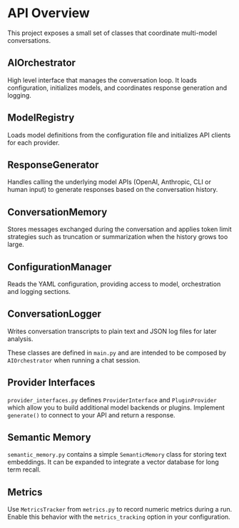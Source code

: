 # API Overview

This project exposes a small set of classes that coordinate multi-model conversations.

## AIOrchestrator
High level interface that manages the conversation loop. It loads configuration, initializes models, and coordinates response generation and logging.

## ModelRegistry
Loads model definitions from the configuration file and initializes API clients for each provider.

## ResponseGenerator
Handles calling the underlying model APIs (OpenAI, Anthropic, CLI or human input) to generate responses based on the conversation history.

## ConversationMemory
Stores messages exchanged during the conversation and applies token limit strategies such as truncation or summarization when the history grows too large.

## ConfigurationManager
Reads the YAML configuration, providing access to model, orchestration and logging sections.

## ConversationLogger
Writes conversation transcripts to plain text and JSON log files for later analysis.

These classes are defined in `main.py` and are intended to be composed by `AIOrchestrator` when running a chat session.

## Provider Interfaces

`provider_interfaces.py` defines `ProviderInterface` and `PluginProvider` which
allow you to build additional model backends or plugins. Implement
`generate()` to connect to your API and return a response.

## Semantic Memory

`semantic_memory.py` contains a simple `SemanticMemory` class for storing text
embeddings. It can be expanded to integrate a vector database for long term
recall.

## Metrics

Use `MetricsTracker` from `metrics.py` to record numeric metrics during a run.
Enable this behavior with the `metrics_tracking` option in your configuration.
